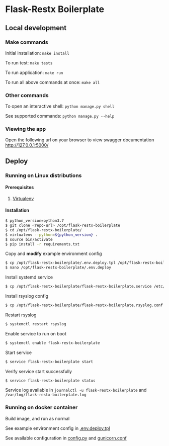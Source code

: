 # Flask-Restx Boilerplate

## Local development

### Make commands

Initial installation: `make install`

To run test: `make tests`

To run application: `make run`

To run all above commands at once: `make all`

### Other commands

To open an interactive shell: `python manage.py shell`

See supported commands: `python manage.py --help`

### Viewing the app ###

Open the following url on your browser to view swagger documentation
http://127.0.0.1:5000/

## Deploy

### Running on Linux distributions

#### Prerequisites

1. [Virtualenv](https://virtualenv.pypa.io/en/stable/installation/)

#### Installation

```bash
$ python_version=python3.7
$ git clone <repo-url> /opt/flask-restx-boilerplate
$ cd /opt/flask-restx-boilerplate/
$ virtualenv --python=${python_version} .
$ source bin/activate
$ pip install -r requirements.txt
```

Copy and **modify** example environment config

```bash
$ cp /opt/flask-restx-boilerplate/.env.deploy.tpl /opt/flask-restx-boilerplate/.env.deploy
$ nano /opt/flask-restx-boilerplate/.env.deploy
```

Install systemd service

```bash
$ cp /opt/flask-restx-boilerplate/flask-restx-boilerplate.service /etc/systemd/system/flask-restx-boilerplate.service
```

Install rsyslog config

```bash
$ cp /opt/flask-restx-boilerplate/flask-restx-boilerplate.rsyslog.conf /etc/rsyslog.d/flask-restx-boilerplate.conf
```

Restart rsyslog

```bash
$ systemctl restart rsyslog
```

Enable service to run on boot

```bash
$ systemctl enable flask-restx-boilerplate
```

Start service

```bash
$ service flask-restx-boilerplate start
```

Verify service start successfully

```bash
$ service flask-restx-boilerplate status
```

Service log available in `journalctl -u flask-restx-boilerplate` and `/var/log/flask-restx-boilerplate.log`

### Running on docker container

Build image, and run as normal

See example environment config in [.env.deploy.tpl](./.env.deploy.tpl)

See available configuration in [config.py](./app/main/config.py) and [gunicorn.conf](./gunicorn.conf)
